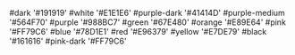 #dark 		'#191919'
#white 		'#E1E1E6'
#purple-dark 	'#41414D'
#purple-medium 	'#564F70'
#purple		'#988BC7'
#green		'#67E480'
#orange		'#E89E64'
#pink		'#FF79C6'
#blue		'#78D1E1'
#red		'#E96379'
#yellow		'#E7DE79'
#black		'#161616'
#pink-dark	'#FF79C6'

